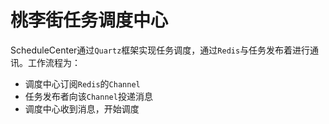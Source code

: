 # 桃李街任务调度中心

ScheduleCenter通过`Quartz`框架实现任务调度，通过`Redis`与任务发布着进行通讯。工作流程为：
- 调度中心订阅`Redis`的`Channel`
- 任务发布者向该`Channel`投递消息
- 调度中心收到消息，开始调度